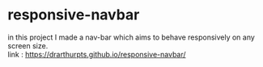 # responsive-navbar
in this project I made a nav-bar which aims to behave responsively on any screen size.
<br>
link :  https://drarthurpts.github.io/responsive-navbar/
